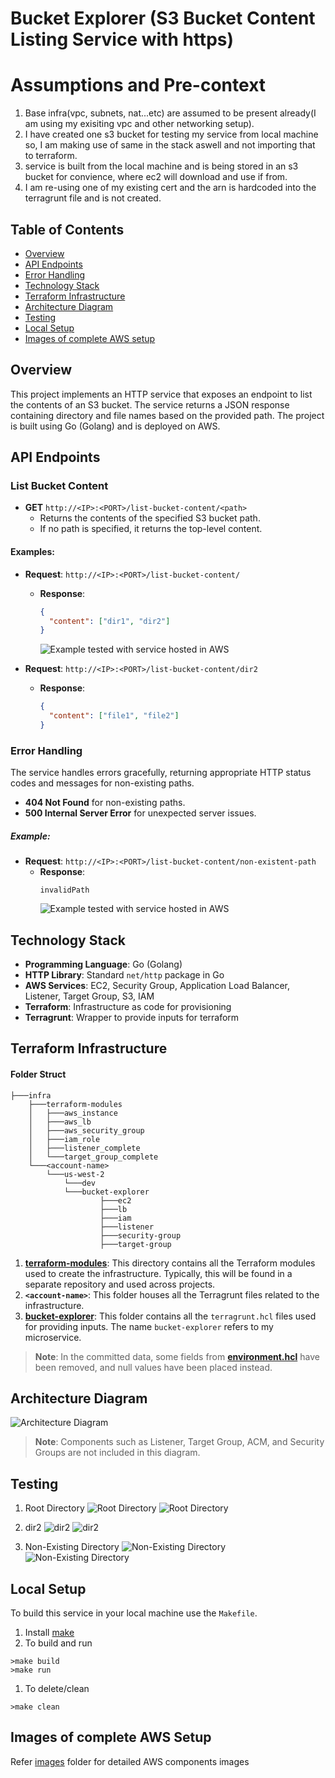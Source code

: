 # Bucket Explorer (S3 Bucket Content Listing Service with https)

# Assumptions and Pre-context
1. Base infra(vpc, subnets, nat...etc) are assumed to be present already(I am using my exisiting vpc and other networking setup).
2. I have created one s3 bucket for testing my service from local machine so, I am making use of same in the stack aswell and not importing that to terraform.
3. service is built from the local machine and is being stored in an s3 bucket for convience, where ec2 will download and use if from.
4. I am re-using one of my existing cert and the arn is hardcoded into the terragrunt file and is not created.

## Table of Contents
- [Overview](#overview)
- [API Endpoints](#api-endpoints)
- [Error Handling](#error-handling)
- [Technology Stack](#technology-stack)
- [Terraform Infrastructure](#terraform-infrastructure)
- [Architecture Diagram](#architecture-diagram)
- [Testing](#testing)
- [Local Setup](#local-setup)
- [Images of complete AWS setup](#images-of-complete-aws-setup)
 
## Overview
This project implements an HTTP service that exposes an endpoint to list the contents of an S3 bucket. The service returns a JSON response containing directory and file names based on the provided path. The project is built using Go (Golang) and is deployed on AWS.
 
## API Endpoints
 
### List Bucket Content
- **GET** `http://<IP>:<PORT>/list-bucket-content/<path>`
  - Returns the contents of the specified S3 bucket path.
  - If no path is specified, it returns the top-level content.
 
#### Examples:
- **Request**: `http://<IP>:<PORT>/list-bucket-content/`
  - **Response**: 
    ```json
    {
      "content": ["dir1", "dir2"]
    }
    ```
    ![Example tested with service hosted in AWS](./docs/images/service-testing/list_root.png)
 
- **Request**: `http://<IP>:<PORT>/list-bucket-content/dir2`
  - **Response**:
    ```json
    {
      "content": ["file1", "file2"]
    }
    ```

 
### Error Handling
The service handles errors gracefully, returning appropriate HTTP status codes and messages for non-existing paths.
 
- **404 Not Found** for non-existing paths.
- **500 Internal Server Error** for unexpected server issues.

##### Example:
- **Request**: `http://<IP>:<PORT>/list-bucket-content/non-existent-path`
  - **Response**:
    ```
    invalidPath
    ```
    ![Example tested with service hosted in AWS](./docs/images/service-testing/list_non-existant-path.png)
 
## Technology Stack
- **Programming Language**: Go (Golang)
- **HTTP Library**: Standard `net/http` package in Go
- **AWS Services**: EC2, Security Group, Application Load Balancer, Listener, Target Group, S3, IAM
- **Terraform**: Infrastructure as code for provisioning
- **Terragrunt**: Wrapper to provide inputs for terraform
 
## Terraform Infrastructure

#### Folder Struct
```
├───infra
    ├───terraform-modules 
    │   ├───aws_instance
    │   ├───aws_lb
    │   ├───aws_security_group
    │   ├───iam_role
    │   ├───listener_complete
    │   └───target_group_complete
    └───<account-name>
        └───us-west-2
            └───dev
            └───bucket-explorer
                    ├───ec2
                    ├───lb
                    ├───iam
                    ├───listener
                    ├───security-group
                    ├───target-group

```


1. **[terraform-modules](./infra/terraform-modules/)**: This directory contains all the Terraform modules used to create the infrastructure. Typically, this will be found in a separate repository and used across projects.
2. **`<account-name>`**: This folder houses all the Terragrunt files related to the infrastructure.
3. **[bucket-explorer](./infra/account-name/us-west-2/dev/bucket-explorer/)**: This folder contains all the `terragrunt.hcl` files used for providing inputs. The name `bucket-explorer` refers to my microservice.

> **Note**: In the committed data, some fields from **[environment.hcl](./infra/account-name/us-west-2/dev/environment.hcl)** have been removed, and null values have been placed instead.

## Architecture Diagram

![Architecture Diagram](./docs/images/bucket-explorer-service.png)

> **Note**: Components such as Listener, Target Group, ACM, and Security Groups are not included in this diagram.

## Testing

1. Root Directory
![Root Directory](./docs/images/service-testing/list_root.png)
![Root Directory](./docs/images/service-testing/insomnia_list_root.png)

1. dir2
![dir2](./docs/images/service-testing/list_dir2.png)
![dir2](./docs/images/service-testing/insomnia_dir2.png)

1. Non-Existing Directory
![Non-Existing Directory](./docs/images/service-testing/list_non-existant-path.png)
![Non-Existing Directory](./docs/images/service-testing/insomnia_non-existing-path.png)

## Local Setup
To build this service in your local machine use the `Makefile`.
1. Install [make](https://gnuwin32.sourceforge.net/packages/make.htm)
1. To build and run
```
>make build
>make run
```
1. To delete/clean
```
>make clean
```

## Images of complete AWS Setup
Refer [images](./docs/images/) folder for detailed AWS components images

